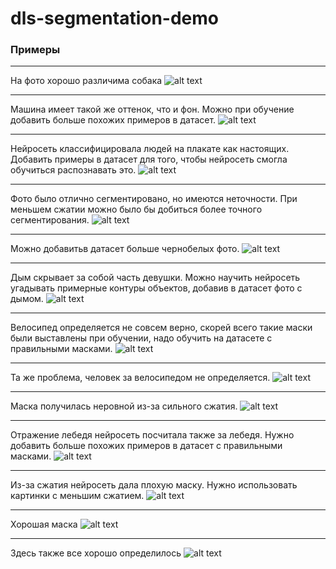 # dls-segmentation-demo

### Примеры
---

На фото хорошо различима собака
![alt text](https://drive.google.com/uc?id=1Gx8ySKPZuMeHq80CSi0Hona_NERLgfOS)

---

Машина имеет такой же оттенок, что и фон.
Можно при обучение добавить больше похожих примеров в датасет.
![alt text](https://drive.google.com/uc?id=1yve664k_UCTihBcf9hzQkYuViq1dcYgD)

---

Нейросеть классифицировала людей на плакате как настоящих.
Добавить примеры в датасет для того, чтобы нейросеть смогла обучиться распознавать это.
![alt text](https://drive.google.com/uc?id=1kk7on7--dwphfA9ua7AhYhbEqO6JSr3_)

---

Фото было отлично сегментировано, но имеются неточности. При меньшем сжатии можно было бы добиться более точного сегментирования.
![alt text](https://drive.google.com/uc?id=1ReVRc9LICdqaCeKujEHZ6TBw3xjlLiSR)

---

Можно добавитьв датасет больше чернобелых фото.
![alt text](https://drive.google.com/uc?id=13ERrERf-B5TXutXMkQxWM7MX-u97MRLb)

---

Дым скрывает за собой часть девушки.
Можно научить нейросеть угадывать примерные контуры объектов, добавив в датасет фото с дымом.
![alt text](https://drive.google.com/uc?id=1vCfnHLUQHIqQzkoRsIS66WHmm_RcVV6Y)

---

Велосипед определяется не совсем верно, скорей всего такие маски были выставлены при обучении, надо обучить на датасете с правильными масками.
![alt text](https://drive.google.com/uc?id=1MsMLJeNy6yQURdStpqiET4v8M_Jkf8rm)

---

Та же проблема, человек за велосипедом не определяется.
![alt text](https://drive.google.com/uc?id=1NrsUB7ngKUHYc9_9Wt62dkf-P1sVHM61)

---

Маска получилась неровной из-за сильного сжатия.
![alt text](https://drive.google.com/uc?id=1IdqeavQZxPo8xA2H-gnS17jUx92MYXsy)

---

Отражение лебедя нейросеть посчитала также за лебедя. Нужно добавить больше похожих примеров в датасет с правильными масками.
![alt text](https://drive.google.com/uc?id=10T0P0fpS8heOkC08WxsX7RtclF1A4ki6)

---

Из-за сжатия нейросеть дала плохую маску. Нужно использовать картинки с меньшим сжатием.
![alt text](https://drive.google.com/uc?id=1r5Fe01QHlMNFnPrEsV_b8Nf9WAG2AqH3)

---

Хорошая маска
![alt text](https://drive.google.com/uc?id=13h7y9uOtrByc6CFUc9WwWBomzBq3RpCt)

---

Здесь также все хорошо определилось
![alt text](https://drive.google.com/uc?id=1tNJSl65e8zXB9Mbee2dhe5V8FFv9ag7V)